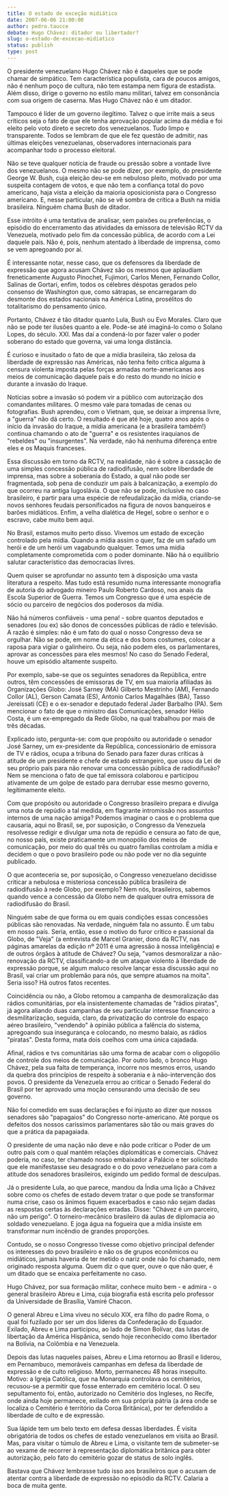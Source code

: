 ```yaml
---
title: O estado de exceção midiático 
date: 2007-06-06 21:00:00
author: pedro.taucce
debate: Hugo Chávez: ditador ou libertador?
slug: o-estado-de-excecao-midiatico
status: publish 
type: post
---
```


O presidente venezuelano Hugo Chávez não é daqueles que se pode chamar de simpático. Tem característica populista, cara de poucos amigos, não é nenhum poço de cultura, não tem estampa nem figura de estadista. Além disso, dirige o governo no estilo manu militari, talvez em consonância com sua origem de caserna. Mas Hugo Chávez não é um ditador.   
  
Tampouco é líder de um governo ilegítimo. Talvez o que irrite mais a seus críticos seja o fato de que ele tenha aprovação popular acima da média e foi eleito pelo voto direto e secreto dos venezuelanos. Tudo limpo e transparente. Todos se lembram de que ele fez questão de admitir, nas últimas eleições venezuelanas, observadores internacionais para acompanhar todo o processo eleitoral.   
  
Não se teve qualquer notícia de fraude ou pressão sobre a vontade livre dos venezuelanos. O mesmo não se pode dizer, por exemplo, do presidente George W. Bush, cuja eleição deu-se em nebuloso pleito, motivado por uma suspeita contagem de votos, e que não tem a confiança total do povo americano, haja vista a eleição da maioria oposicionista para o Congresso americano. E, nesse particular, não se vê sombra de crítica a Bush na mídia brasileira. Ninguém chama Bush de ditador.  
  
Esse intróito é uma tentativa de analisar, sem paixões ou preferências, o episódio do encerramento das atividades da emissora de televisão RCTV da Venezuela, motivado pelo fim da concessão pública, de acordo com a Lei daquele país. Não é, pois, nenhum atentado à liberdade de imprensa, como se vem apregoando por aí.   
  
É interessante notar, nesse caso, que os defensores da liberdade de expressão que agora acusam Chávez são os mesmos que aplaudiam freneticamente Augusto Pinochet, Fujimori, Carlos Menen, Fernando Collor, Salinas de Gortari, enfim, todos os célebres déspotas gerados pelo consenso de Washington que, como sátrapas, se encarregaram do desmonte dos estados nacionais na América Latina, prosélitos do totalitarismo do pensamento único.   
  
Portanto, Chávez é tão ditador quanto Lula, Bush ou Evo Morales. Claro que não se pode ter ilusões quanto a ele. Pode-se até imaginá-lo como o Solano Lopes, do século. XXI. Mas daí a condená-lo por fazer valer o poder soberano do estado que governa, vai uma longa distância.   
  
É curioso e inusitado o fato de que a mídia brasileira, tão zelosa da liberdade de expressão nas Américas, não tenha feito crítica alguma à censura violenta imposta pelas forças armadas norte-americanas aos meios de comunicação daquele país e do resto do mundo no início e durante a invasão do Iraque.   
  
Notícias sobre a invasão só podem vir a público com autorização dos comandantes militares. O mesmo vale para tomadas de cenas ou fotografias. Bush aprendeu, com o Vietnam, que, se deixar a imprensa livre, a "guerra" não dá certo. O resultado é que até hoje, quatro anos após o início da invasão do Iraque, a mídia americana (e a brasileira também!) continua chamando o ato de "guerra" e os resistentes iraquianos de "rebeldes" ou "insurgentes". Na verdade, não há nenhuma diferença entre eles e os Maquis franceses.   
  
Essa discussão em torno da RCTV, na realidade, não é sobre a cassação de uma simples concessão pública de radiodifusão, nem sobre liberdade de imprensa, mas sobre a soberania do Estado, a qual não pode ser fragmentada, sob pena de conduzir um país à balcanização, a exemplo do que ocorreu na antiga Iugoslávia. O que não se pode, inclusive no caso brasileiro, é partir para uma espécie de refeudalização da mídia, criando-se novos senhores feudais personificados na figura de novos banqueiros e barões midiáticos. Enfim, a velha dialética de Hegel, sobre o senhor e o escravo, cabe muito bem aqui.  
  
No Brasil, estamos muito perto disso. Vivemos um estado de exceção controlado pela mídia. Quando a mídia assim o quer, faz de um safado um herói e de um herói um vagabundo qualquer. Temos uma mídia completamente comprometida com o poder dominante. Não há o equilíbrio salutar característico das democracias livres.   
  
Quem quiser se aprofundar no assunto tem à disposição uma vasta literatura a respeito. Mas tudo está resumido numa interessante monografia de autoria do advogado mineiro Paulo Roberto Cardoso, nos anais da Escola Superior de Guerra. Temos um Congresso que é uma espécie de sócio ou parceiro de negócios dos poderosos da mídia.   
  
Não há números confiáveis - uma pena! - sobre quantos deputados e senadores (ou ex) são donos de concessões públicas de rádio e televisão. A razão é simples: não é um fato do qual o nosso Congresso deva se orgulhar. Não se pode, em nome da ética e dos bons costumes, colocar a raposa para vigiar o galinheiro. Ou seja, não podem eles, os parlamentares, aprovar as concessões para eles mesmos! No caso do Senado Federal, houve um episódio altamente suspeito.   
  
Por exemplo, sabe-se que os seguintes senadores da República, entre outros, têm concessões de emissoras de TV, em sua maioria afiliadas às Organizações Globo: José Sarney (MA) Gilberto Mestrinho (AM), Fernando Collor (AL), Gerson Camata (ES), Antonio Carlos Magalhães (BA), Tasso Jereissati (CE) e o ex-senador e deputado federal Jader Barbalho (PA). Sem mencionar o fato de que o ministro das Comunicações, senador Hélio Costa, é um ex-empregado da Rede Globo, na qual trabalhou por mais de três décadas.   
  
Explicado isto, pergunta-se: com que propósito ou autoridade o senador José Sarney, um ex-presidente da República, concessionário de emissora de TV e rádios, ocupa a tribuna do Senado para fazer duras críticas à atitude de um presidente e chefe de estado estrangeiro, que usou da Lei de seu próprio país para não renovar uma concessão pública de radiodifusão? Nem se menciona o fato de que tal emissora colaborou e participou ativamente de um golpe de estado para derrubar esse mesmo governo, legitimamente eleito.   
  
Com que propósito ou autoridade o Congresso brasileiro prepara e divulga uma nota de repúdio a tal medida, em flagrante intromissão nos assuntos internos de uma nação amiga? Podemos imaginar o caos e o problema que causaria, aqui no Brasil, se, por suposição, o Congresso da Venezuela resolvesse redigir e divulgar uma nota de repúdio e censura ao fato de que, no nosso país, existe praticamente um monopólio dos meios de comunicação, por meio do qual três ou quatro famílias controlam a mídia e decidem o que o povo brasileiro pode ou não pode ver no dia seguinte publicado.   
  
O que aconteceria se, por suposição, o Congresso venezuelano decidisse criticar a nebulosa e misteriosa concessão pública brasileira de radiodifusão à rede Globo, por exemplo? Nem nós, brasileiros, sabemos quando vence a concessão da Globo nem de qualquer outra emissora de radiodifusão do Brasil.   
  
Ninguém sabe de que forma ou em quais condições essas concessões públicas são renovadas. Na verdade, ninguém fala no assunto. É um tabu em nosso país. Seria, então, esse o motivo do furor crítico e passional da Globo, de "Veja" (a entrevista de Marcel Granier, dono da RCTV, nas páginas amarelas da edição nº 2011 é uma agressão à nossa inteligência) e de outros órgãos à atitude de Chávez? Ou seja, "vamos desmoralizar a não-renovação da RCTV, classificando-a de um ataque violento à liberdade de expressão porque, se algum maluco resolve lançar essa discussão aqui no Brasil, vai criar um problemão para nós, que sempre atuamos na moita". Seria isso? Há outros fatos recentes.   
  
Coincidência ou não, a Globo retomou a campanha de desmoralização das rádios comunitárias, por ela insistentemente chamadas de "rádios piratas", já agora aliando duas campanhas de seu particular interesse financeiro: a desmilitarização, seguida, claro, da privatização do controle do espaço aéreo brasileiro, "vendendo" à opinião pública a falência do sistema, apregoando sua insegurança e colocando, no mesmo balaio, as rádios "piratas". Desta forma, mata dois coelhos com uma única cajadada.   
  
Afinal, rádios e tvs comunitárias são uma forma de acabar com o oligopólio de controle dos meios de comunicação. Por outro lado, o bronco Hugo Chávez, pela sua falta de temperança, incorre nos mesmos erros, usando da quebra dos princípios de respeito à soberania e à não-intervenção dos povos. O presidente da Venezuela errou ao criticar o Senado Federal do Brasil por ter aprovado uma moção censurando uma decisão de seu governo.   
  
Não foi comedido em suas declarações e foi injusto ao dizer que nossos senadores são "papagaios" do Congresso norte-americano. Até porque os defeitos dos nossos caríssimos parlamentares são tão ou mais graves do que a prática da papagaiada.  
  
O presidente de uma nação não deve e não pode criticar o Poder de um outro país com o qual mantém relações diplomáticas e comerciais. Chávez poderia, no caso, ter chamado nosso embaixador a Palácio e ter solicitado que ele manifestasse seu desagrado e o do povo venezuelano para com a atitude dos senadores brasileiros, exigindo um pedido formal de desculpas.   
  
Já o presidente Lula, ao que parece, mandou da Índia uma lição a Chávez sobre como os chefes de estado devem tratar o que pode se transformar numa crise, caso os ânimos fiquem exacerbados e caso não sejam dadas as respostas certas às declarações erradas. Disse: "Chávez é um parceiro, não um perigo". O torneiro-mecânico brasileiro dá aulas de diplomacia ao soldado venezuelano. E joga água na fogueira que a mídia insiste em transformar num incêndio de grandes proporções.   
  
Contudo, se o nosso Congresso tivesse como objetivo principal defender os interesses do povo brasileiro e não os de grupos econômicos ou midiáticos, jamais haveria de ter metido o nariz onde não foi chamado, nem originado resposta alguma. Quem diz o que quer, ouve o que não quer, é um ditado que se encaixa perfeitamente no caso.   
  
Hugo Chávez, por sua formação militar, conhece muito bem - e admira - o general brasileiro Abreu e Lima, cuja biografia está escrita pelo professor da Universidade de Brasília, Vamiré Chacon.  
  
O general Abreu e Lima viveu no século XIX, era filho do padre Roma, o qual foi fuzilado por ser um dos líderes da Confederação do Equador. Exilado, Abreu e Lima participou, ao lado de Simon Bolívar, das lutas de libertação da América Hispânica, sendo hoje reconhecido como libertador na Bolívia, na Colômbia e na Venezuela.   
  
Depois das lutas naqueles países, Abreu e Lima retornou ao Brasil e liderou, em Pernambuco, memoráveis campanhas em defesa da liberdade de expressão e de culto religioso. Morto, permaneceu 48 horas insepulto. Motivo: a Igreja Católica, que na Monarquia controlava os cemitérios, recusou-se a permitir que fosse enterrado em cemitério local. O seu sepultamento foi, então, autorizado no Cemitério dos Ingleses, no Recife, onde ainda hoje permanece, exilado em sua própria pátria (a área onde se localiza o Cemitério é território da Coroa Britânica), por ter defendido a liberdade de culto e de expressão.   
  
Sua lápide tem um belo texto em defesa dessas liberdades. É visita obrigatória de todos os chefes de estado venezuelanos em visita ao Brasil. Mas, para visitar o túmulo de Abreu e Lima, o visitante tem de submeter-se ao vexame de recorrer à representação diplomática britânica para obter autorização, pelo fato do cemitério gozar de status de solo inglês.   
  
Bastava que Chávez lembrasse tudo isso aos brasileiros que o acusam de atentar contra a liberdade de expressão no episódio da RCTV. Calaria a boca de muita gente.
